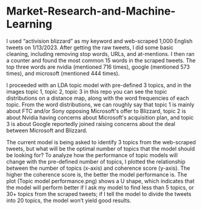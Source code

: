 # Market-Research-and-Machine-Learning

I used “activision blizzard” as my keyword and web-scraped 1,000 English tweets on 1/13/2023. After getting the raw tweets, I did some basic cleaning, including removing stop words, URLs, and at-mentions. I then ran a counter and found the most common 15 words in the scraped tweets. The top three words are nvidia (mentioned 716 times), google (mentioned 573 times), and microsoft (mentioned 444 times).

I proceeded with an LDA topic model with pre-defined 3 topics, and in the images topic 1, topic 2, topic 3 in this repo you can see the topic distributions on a distance map, along with the word frequencies of each topic. From the word distributions, we can roughly say that topic 1 is mainly about FTC and/or Sony opposing Microsoft's offer to Blizzard, topic 2 is about Nvidia having concerns about Microsoft's acquisition plan, and topic 3 is about Google reportedly joined raising concerns about the deal between Microsoft and Blizzard. 

The current model is being asked to identify 3 topics from the web-scraped tweets, but what will be the optimal number of topics that the model should be looking for? To analyze how the performance of topic models will change with the pre-defined number of topics, I plotted the relationship between the number of topics (x-axis) and coherence score (y-axis). The higher the coherence score is, the better the model performance is. The plot (Topic model performance.png) shows a U shape, which indicates that the model will perform better if I ask my model to find less than 5 topics, or 30+ topics from the scraped tweets; if I tell the model to divide the tweets into 20 topics, the model won’t yield good results.
